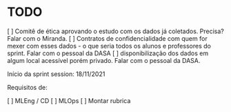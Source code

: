 # TODO

[ ] Comitê de ética aprovando o estudo com os dados já coletados. Precisa? Falar com o Miranda. 
[ ] Contratos de confidencialidade com quem for mexer com esses dados - o que seria todos os alunos e professores do sprint. Falar com o pessoal da DASA
[ ] disponibilização dos dados em algum local acessível porém privado. Falar com o pessoal da DASA. 

Início da sprint session: 18/11/2021

Requisitos de: 

[ ] MLEng / CD 
[ ] MLOps
[ ] Montar rubrica